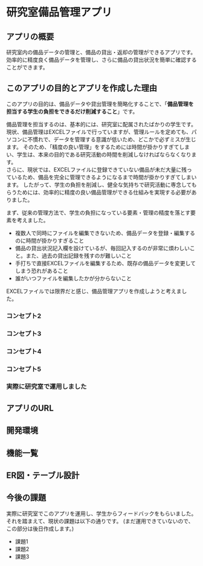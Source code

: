 # 研究室備品管理アプリ
## アプリの概要
研究室内の備品データの管理と、備品の貸出・返却の管理ができるアプリです。
効率的に精度良く備品データを管理し、さらに備品の貸出状況を簡単に確認することができます。

## このアプリの目的とアプリを作成した理由
このアプリの目的は、備品データや貸出管理を簡略化することで、「**備品管理を担当する学生の負担をできるだけ削減すること**」です。

備品管理を担当するのは、基本的には、研究室に配属されたばかりの学生です。
現状、備品管理はEXCELファイルで行っていますが、管理ルールを定めても、パソコンに不慣れで、データを管理する意識が低いため、どこかで必ずミスが生じます。
そのため、「精度の良い管理」をするためには時間が掛かりすぎてしまい、学生は、本来の目的である研究活動の時間を削減しなければならなくなります。<br>
さらに、現状では、EXCELファイルに登録できていない備品が未だ大量に残っているため、備品を完全に管理できるようになるまで時間が掛かりすぎてしまいます。
したがって、学生の負担を削減し、健全な気持ちで研究活動に専念してもらうためには、効率的に精度の良い備品管理ができる仕組みを実現する必要がありました。

まず、従来の管理方法で、学生の負担になっている要素・管理の精度を落とす要素を考えました。
- 複数人で同時にファイルを編集できないため、備品データを登録・編集するのに時間が掛かりすぎること
- 備品の貸出状況記入欄を設けているが、毎回記入するのが非常に煩わしいこと。また、過去の貸出記録を残すのが難しいこと
- 手打ちで直接EXCELファイルを編集するため、既存の備品データを変更してしまう恐れがあること
- 誰がいつファイルを編集したかが分からないこと



EXCELファイルでは限界だと感じ、備品管理アプリを作成しようと考えました。



### コンセプト2
### コンセプト3
### コンセプト4
### コンセプト5
### 実際に研究室で運用しました
## アプリのURL
## 開発環境
## 機能一覧
## ER図・テーブル設計
## 今後の課題
実際に研究室でこのアプリを運用し、学生からフィードバックをもらいました。それを踏まえて、現状の課題は以下の通りです。
(まだ運用できていないので、この部分は後日作成します。)
- 課題1
- 課題2
- 課題3
